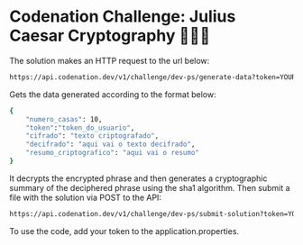 # Codenation Challenge: Julius Caesar Cryptography 👩🏽‍💻

The solution makes an HTTP request to the url below:
```sh
https://api.codenation.dev/v1/challenge/dev-ps/generate-data?token=YOUR_TOKEN
```
Gets the data generated according to the format below:
```sh
{
	"numero_casas": 10,
	"token":"token_do_usuario",
	"cifrado": "texto criptografado",
	"decifrado": "aqui vai o texto decifrado",
	"resumo_criptografico": "aqui vai o resumo"
}
```
It decrypts the encrypted phrase and then generates a cryptographic summary of the deciphered phrase using the sha1 algorithm.
Then submit a file with the solution via POST to the API:
```sh
https://api.codenation.dev/v1/challenge/dev-ps/submit-solution?token=YOUR_TOKEN
```
To use the code, add your token to the application.properties.
